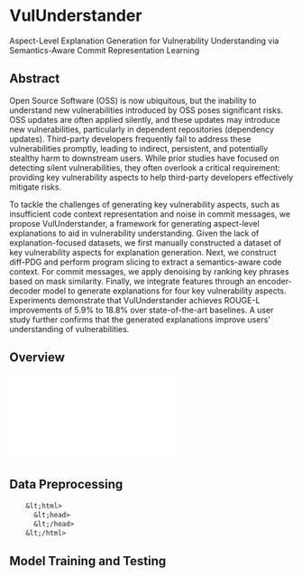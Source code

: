 # VulUnderstander
Aspect-Level Explanation Generation for Vulnerability Understanding via Semantics-Aware Commit Representation Learning
## Abstract
Open Source Software (OSS) is now ubiquitous, but the inability to understand new vulnerabilities introduced by OSS poses significant risks. OSS updates are often applied silently, and these updates may introduce new vulnerabilities, particularly in dependent repositories (dependency updates). Third-party developers frequently fail to address these vulnerabilities promptly, leading to indirect, persistent, and potentially stealthy harm to downstream users. While prior studies have focused on detecting silent vulnerabilities, they often overlook a critical requirement: providing key vulnerability aspects to help third-party developers effectively mitigate risks.

To tackle the challenges of generating key vulnerability aspects, such as insufficient code context representation and noise in commit messages, we propose VulUnderstander, a framework for generating aspect-level explanations to aid in vulnerability understanding. Given the lack of explanation-focused datasets, we first manually constructed a dataset of key vulnerability aspects for explanation generation. Next, we construct diff-PDG and perform program slicing to extract a semantics-aware code context. For commit messages, we apply denoising by ranking key phrases based on mask similarity. Finally, we integrate features through an encoder-decoder model to generate explanations for four key vulnerability aspects. Experiments demonstrate that VulUnderstander achieves ROUGE-L improvements of 5.9% to 18.8% over state-of-the-art baselines. A user study further confirms that the generated explanations improve users' understanding of vulnerabilities.
## Overview
![图片描述](images/overview.pdf)
## Data Preprocessing
```
    &lt;html>
      &lt;head>
      &lt;/head>
    &lt;/html>
```
## Model Training and Testing
```
```
